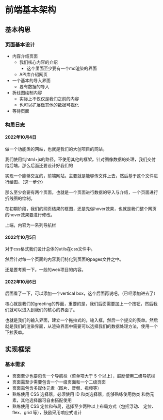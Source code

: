 # 前端基本架构

## 基本构思

### 页面基本设计

- 内容介绍页面
  - 我们核心内容的介绍
    - 这个里面至少要有一个md渲染的界面
  - API库介绍网页
- 一个基本的导入界面
  - 要有数据的导入
- 折线图绘制内容
  - 实际上不仅仅是我们之前的内容
  - 也可以扩展做其他的数据可视化
- 等待页面

### 构思日志

#### 2022年10月4日

做一个功能类的网站，也就是我们的大创项目的网站。

我们使用纯html+js的路径，不使用其他的框架。针对图像数据的处理，我们交付给后端，那么后面还要设计好我们的

实现一个能够交互的，前端网站。主要就是能够传文件上去，然后基于这个文件进行绘图。（这一步分）

那么至少会要有两个页面，也就是一个页面进行数据的导入与介绍，一个页面进行折线图的绘制。

在初期阶段，我们的网页结果的框图，还是先做hover效果，也就是我们整个网页的hover效果要进行修改。

上端，内容为一系列导航栏

#### 2022年10月5日

对于css格式我们设计总体的utils在css文件中。

然后针对每一个页面的内容我们特化到页面的pages文件之中。

还是要考察一下，一般的web项目的内容。

#### 2022年10月6日

后面看了一下，可以添加一个vertical box，这个后面再说吧。（已经添加进去了）

核心就是我们的greeting的界面，重要的是，我们后面需要加上一个按钮，然后我们就可以进入到我们的核心的界面了。

也就是我们的输入界面，建立一个拖拉式的，输入框，然后一个提交的表单。然后就是我们的渲染界面，从渲染界面中需要可以选择我们的数据处理方法，使用一个下拉表单。



## 实现框架

### 基本需求

- 页面至少也要包含一个导航栏（菜单项大于 5 个以上），鼓励使用二级导航栏
- 页面需至少需要包含一个一级页面和一个二级页面
- 页面需包含多媒体元素（图片、音频、视频等）
- 熟练使用 CSS 选择器，必须使用 ID 和类选择器，能够熟练使用伪类 和伪元素，其他选择器可自由搭配使用
- 熟练使用 CSS 定位和布局，选择至少两种以上布局方式（包括浮动、 定位、flex、grid 等），鼓励采用响应式设计